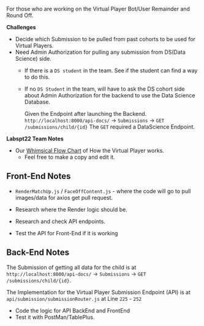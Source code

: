 For those who are working on the Virtual Player Bot/User Remainder and Round Off.


**Challenges**

- Decide which Submission to be pulled from past cohorts to be used for Virtual Players.
- Need Admin Authorization for pulling any submission from DS(Data Science) side.
  - If there is a `DS student` in the team. See if the student can find a way to do this.
  - If no `DS Student` in the team, will have to ask the DS cohort side about Admin Authorization for the backend to use the Data Science Database.

    Given the Endpoint after launching the Backend. 
    `http://localhost:8000/api-docs/` -> `Submissions` -> `GET /submissions/child/{id}` 
    The `GET` required a DataScience Endpoint.

**Labspt22 Team Notes**

- Our [Whimsical Flow Chart](https://whimsical.com/player-remainder-issue-SAUYt62erZoLqbJvCjWRmL) of How the Virtual Player works. 
  - Feel free to make a copy and edit it.


**Front-End Notes**
------------------
- `RenderMatchUp.js` / `FaceOffContent.js` - where the code will go to pull images/data for axios get pull request.
  
- Research where the Render logic should be.
- Research and check API endpoints.
- Test the API for Front-End if it is working


**Back-End Notes**
------------------
The Submission of getting all data for the child is at `http://localhost:8000/api-docs/` -> `Submissions` -> `GET /submissions/child/{id}`. 

The Implementation for the Virtual Player Submission Endpoint (API) is at `api/submission/submissionRouter.js` at Line `225` - `252`

- Code the logic for API BackEnd and FrontEnd
- Test it with PostMan/TablePlus.

